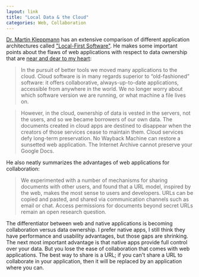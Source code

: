 ```yaml
---
layout: link
title: "Local Data & the Cloud"
categories: Web, Collaboration
---
```


[Dr. Martin Kleppmann](https://twitter.com/martinkl) has an extensive comparison of different application architectures called ["Local-First Software"](https://www.inkandswitch.com/local-first.html). He makes some important points about the flaws of web applications with respect to data ownership that are [near and dear to my heart](https://blog.robenkleene.com/2019/04/09/own-your-data/):

> In the pursuit of better tools we moved many applications to the cloud. Cloud software is in many regards superior to “old-fashioned” software: it offers collaborative, always-up-to-date applications, accessible from anywhere in the world. We no longer worry about which software version we are running, or what machine a file lives on.

> However, in the cloud, ownership of data is vested in the servers, not the users, and so we became borrowers of our own data. The documents created in cloud apps are destined to disappear when the creators of those services cease to maintain them. Cloud services defy long-term preservation. No Wayback Machine can restore a sunsetted web application. The Internet Archive cannot preserve your Google Docs.

He also neatly summarizes the advantages of web applications for collaboration:

> We experimented with a number of mechanisms for sharing documents with other users, and found that a URL model, inspired by the web, makes the most sense to users and developers. URLs can be copied and pasted, and shared via communication channels such as email or chat. Access permissions for documents beyond secret URLs remain an open research question.

The differentiator between web and native applications is becoming collaboration versus data ownership. I prefer native apps, I still think they have performance and usability advantages, but those gaps are shrinking. The next most important advantage is that native apps provide full control over your data. But you lose the ease of collaboration that comes with web applications. The best way to share is a URL; if you can't share a URL to collaborate in your application, then it will be replaced by an application where you can.
